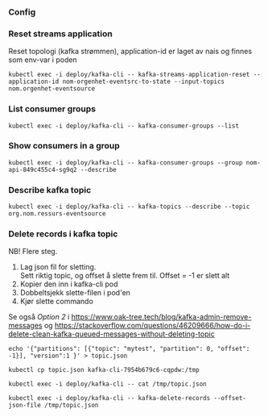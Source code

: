 ### Config

### Reset streams application
Reset topologi (kafka strømmen), application-id er laget av nais og finnes som env-var i poden
```shell
kubectl exec -i deploy/kafka-cli -- kafka-streams-application-reset --application-id nom-orgenhet-eventsrc-to-state --input-topics nom.orgenhet-eventsource
```

### List consumer groups
```shell
kubectl exec -i deploy/kafka-cli -- kafka-consumer-groups --list
```

### Show consumers in a group
```shell
kubectl exec -i deploy/kafka-cli -- kafka-consumer-groups --group nom-api-849c455c4-sg9q2 --describe
```

### Describe kafka topic

```shell
kubectl exec -i deploy/kafka-cli -- kafka-topics --describe --topic org.nom.ressurs-eventsource
```

### Delete records i kafka topic
NB! Flere steg.
1. Lag json fil for sletting. <br>
 Sett riktig topic, og offset å slette frem til.
 Offset = -1 er slett alt
2. Kopier den inn i kafka-cli pod
3. Dobbeltsjekk slette-filen i pod'en 
4. Kjør slette commando

Se også *Option 2* i https://www.oak-tree.tech/blog/kafka-admin-remove-messages
og https://stackoverflow.com/questions/46209666/how-do-i-delete-clean-kafka-queued-messages-without-deleting-topic

```shell
echo '{"partitions": [{"topic": "mytest", "partition": 0, "offset": -1}], "version":1 }' > topic.json  

kubectl cp topic.json kafka-cli-7954b679c6-cqpdw:/tmp

kubectl exec -i deploy/kafka-cli -- cat /tmp/topic.json  

kubectl exec -i deploy/kafka-cli -- kafka-delete-records --offset-json-file /tmp/topic.json
```
